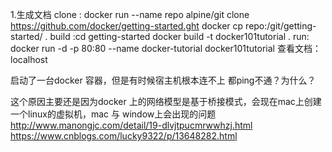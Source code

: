 1.生成文档
    clone : docker run --name repo alpine/git clone https://github.com/docker/getting-started.ght
            docker cp repo:/git/getting-started/ .
    build :cd getting-started docker build -t docker101tutorial .
    run: docker run -d -p 80:80 --name docker-tutorial docker101tutorial
    查看文档： localhost


启动了一台docker 容器，但是有时候宿主机根本连不上 都ping不通？为什么？

这个原因主要还是因为docker 上的网络模型是基于桥接模式，会现在mac上创建一个linux的虚拟机，mac 与 window上会出现的问题
http://www.manongjc.com/detail/19-dlvjtpucmrwwhzj.html  
https://www.cnblogs.com/lucky9322/p/13648282.html